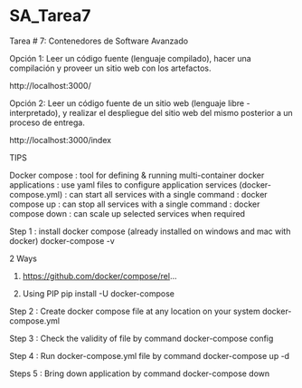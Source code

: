 # SA_Tarea7
Tarea # 7: Contenedores de Software Avanzado 

Opción 1: Leer un código fuente (lenguaje compilado), hacer una compilación y proveer un sitio web con los artefactos.

http://localhost:3000/

Opción 2: Leer un código fuente de un sitio web (lenguaje libre - interpretado), y realizar el despliegue del sitio web del mismo posterior a un proceso de entrega.

http://localhost:3000/index


TIPS

Docker compose
: tool for defining & running multi-container docker applications
: use yaml files to configure application services (docker-compose.yml)
: can start all services with a single command : docker compose up
: can stop all services with a single command : docker compose down
: can scale up selected services when required

Step 1 : install docker compose
   (already installed on windows and mac with docker)
   docker-compose -v
   
   2 Ways

   1.  https://github.com/docker/compose/rel...

   2. Using PIP
    pip install -U docker-compose

Step 2 : Create docker compose file at any location on your system
   docker-compose.yml

Step 3 : Check the validity of file by command
    docker-compose config

Step 4 : Run docker-compose.yml file by command
   docker-compose up -d

Steps 5 : Bring down application by command
   docker-compose down
